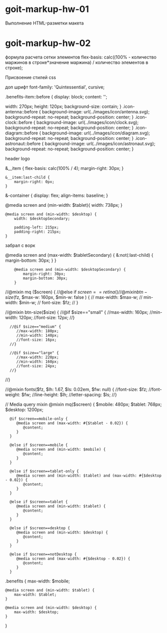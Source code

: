 # goit-markup-hw-01

Выполнение HTML-разметки макета

# goit-markup-hw-02

формула расчета сетки элементов
flex-basis: calc((100% - количество маржинов в строке\*значение маржина) / количество элементов в строке);

Присвоение стилей css

доп шрифт
font-family: 'Quintessential', cursive;

.benefits-item::before {
display: block;
content: '';

width: 270px;
height: 120px;
background-size: contain;
}
.icon-antennа::before {
background-image: url(../images/icon/antenna.svg);
background-repeat: no-repeat;
background-position: center;
}
.icon-clock::before {
background-image: url(../images/icon/clock.svg);
background-repeat: no-repeat;
background-position: center;
}
.icon-diagram::before {
background-image: url(../images/icon/diagram.svg);
background-repeat: no-repeat;
background-position: center;
}
.icon-astronaut::before {
background-image: url(../images/icon/astronaut.svg);
background-repeat: no-repeat;
background-position: center;
}

header logo

&\_\_item {
flex-basis: calc(100% / 4);
margin-right: 30px;
}

    &__item:last-child {
        margin-right: 0px;
    }

&-container {
display: flex;
align-items: baseline;
}

@media screen and (min-width: $tablet){
width: 738px;
}

    @media screen and (min-width: $desktop) {
        width: $desktopSecondary;

        padding-left: 215px;
        padding-right: 215px;
    }

забрал с ворк

@media screen and (max-width: $tabletSecondary) {
&:not(:last-child) {
margin-bottom: 30px;
}
}

        @media screen and (min-width: $desktopSecondary) {
            margin-right: 30px;
            margin-bottom: 30px;
        }

//@mixin mq ($screen) {
   //@else if $screen == retina () 
   // @mixin btn-size($fz, $max-w: 160px, $min-w: false ) {
// max-width: $max-w;
// min-width: $min-w;
// font-size: $fz;
// }

//@mixin btn-size($size) {
//@if $size=="small" {
//max-width: 160px;
//min-width: 120px;
//font-size: 12px;
//}

      //@if $size=="medium" {
         //max-width: 180px;
         //min-width: 140px;
         //font-size: 16px;
      //}

      //@if $size=="large" {
         //max-width: 220px;
         //min-width: 160px;
         //font-size: 24px;
      //}

//}

//@mixin fonts($fz, $lh: 1.67, $ls: 0.02em, $fw: null) {
//font-size: $fz;
//font-weight: $fw;
//line-height: $lh;
//letter-spacing: $ls;
//}

// Media query mixin
@mixin mq($screen) {
$mobile: 480px;
$tablet: 768px;
$desktop: 1200px;

      @if $screen==mobile-only {
         @media screen and (max-width: #{$tablet - 0.02}) {
            @content;
         }
      }

      @else if $screen==mobile {
         @media screen and (min-width: $mobile) {
            @content;
         }
      }

      @else if $screen==tablet-only {
         @media screen and (min-width: $tablet) and (max-width: #{$desktop - 0.02}) {
            @content;
         }
      }

      @else if $screen==tablet {
         @media screen and (min-width: $tablet) {
            @content;
         }
      }

      @else if $screen==desktop {
         @media screen and (min-width: $desktop) {
            @content;
         }
      }

      @else if $screen==notDesktop {
         @media screen and (max-width: #{$desktop - 0.02}) {
            @content;
         }
      }

.benefits {
max-width: $mobile;

    @media screen and (min-width: $tablet) {
        max-width: $tablet;
    }

    @media screen and (min-width: $desktop) {
        max-width: $desktop;
    }

}
